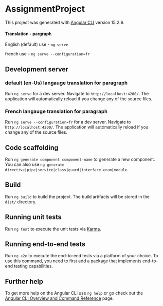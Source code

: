 # AssignmentProject

This project was generated with [Angular CLI](https://github.com/angular/angular-cli) version 15.2.9.

#### Translation - pargraph
English (default) use  - `ng serve`

french use - `ng serve --configuration=fr`

## Development server

### default (en-Us) langauge translation for paragraph

Run `ng serve` for a dev server. Navigate to `http://localhost:4200/`. The application will automatically reload if you change any of the source files. 

### French langauge translation for paragraph 

Run `ng serve --configuration=fr` for a dev server. Navigate to `http://localhost:4200/`. The application will automatically reload if you change any of the source files.

## Code scaffolding

Run `ng generate component component-name` to generate a new component. You can also use `ng generate directive|pipe|service|class|guard|interface|enum|module`.

## Build

Run `ng build` to build the project. The build artifacts will be stored in the `dist/` directory.

## Running unit tests

Run `ng test` to execute the unit tests via [Karma](https://karma-runner.github.io).

## Running end-to-end tests

Run `ng e2e` to execute the end-to-end tests via a platform of your choice. To use this command, you need to first add a package that implements end-to-end testing capabilities.

## Further help

To get more help on the Angular CLI use `ng help` or go check out the [Angular CLI Overview and Command Reference](https://angular.io/cli) page.
